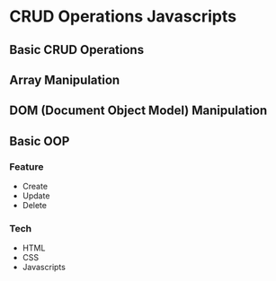 # CRUD Operations Javascripts

## Basic CRUD Operations
## Array Manipulation
## DOM (Document Object Model) Manipulation
## Basic OOP

### Feature
- Create 
- Update
- Delete

### Tech
- HTML
- CSS
- Javascripts

